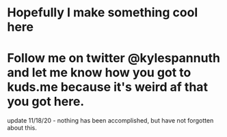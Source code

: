 # Hopefully I make something cool here
# Follow me on twitter @kylespannuth and let me know how you got to kuds.me because it's weird af that you got here.

update 11/18/20 - nothing has been accomplished, but have not forgotten about this.
